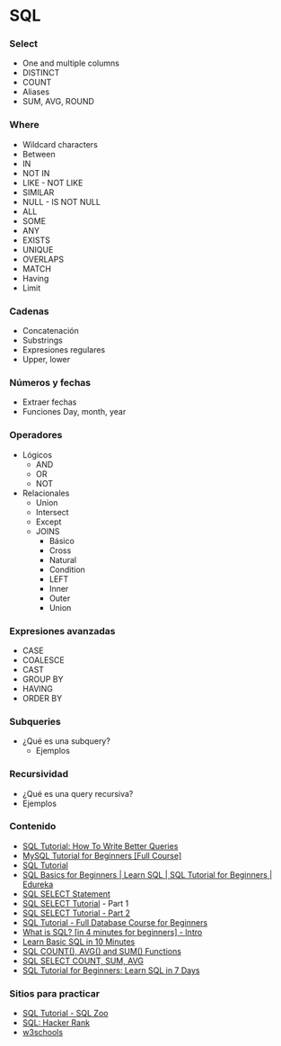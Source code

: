 # SQL

### Select

- One and multiple columns
- DISTINCT
- COUNT
- Aliases
- SUM, AVG, ROUND

### Where

- Wildcard characters
- Between
- IN
- NOT IN
- LIKE - NOT LIKE
- SIMILAR
- NULL - IS NOT NULL
- ALL
- SOME
- ANY
- EXISTS
- UNIQUE
- OVERLAPS
- MATCH
- Having
- Limit

### Cadenas

- Concatenación
- Substrings
- Expresiones regulares
- Upper, lower

### Números y fechas

- Extraer fechas
- Funciones Day, month, year

### Operadores

- Lógicos
    - AND
    - OR
    - NOT
- Relacionales
    - Union
    - Intersect
    - Except
    - JOINS
        - Básico
        - Cross
        - Natural
        - Condition
        - LEFT
        - Inner
        - Outer
        - Union

### Expresiones avanzadas

- CASE
- COALESCE
- CAST
- GROUP BY
- HAVING
- ORDER BY

### Subqueries

- ¿Qué es una subquery?
    - Ejemplos

### Recursividad

- ¿Qué es una query recursiva?
- Ejemplos

### Contenido

- [SQL Tutorial: How To Write Better Queries](https://towardsdatascience.com/sql-tutorial-how-to-write-better-queries-108ae91d5f4e)
- [MySQL Tutorial for Beginners [Full Course]](https://www.youtube.com/watch?v=7S_tz1z_5bA)
- [SQL Tutorial](https://www.dofactory.com/sql/tutorial)
- [SQL Basics for Beginners | Learn SQL | SQL Tutorial for Beginners | Edureka](https://www.youtube.com/watch?v=zbMHLJ0dY4w)
- [SQL SELECT Statement](https://www.w3schools.com/sql/sql_select.asp)
- [SQL SELECT Tutorial](https://www.youtube.com/watch?v=YufocuHbYZo) - Part 1
- [SQL SELECT Tutorial - Part 2](https://www.youtube.com/watch?v=PkJKzR_sClM)
- [SQL Tutorial - Full Database Course for Beginners](https://www.youtube.com/watch?v=HXV3zeQKqGY)
- [What is SQL? [in 4 minutes for beginners] - Intro](https://www.youtube.com/watch?v=27axs9dO7AE)
- [Learn Basic SQL in 10 Minutes](https://www.youtube.com/watch?v=bEtnYWuo2Bw)
- [SQL COUNT(), AVG() and SUM() Functions](https://www.w3schools.com/sql/sql_count_avg_sum.asp#:~:text=The%20SQL%20COUNT()%2C%20AVG,sum%20of%20a%20numeric%20column.)
- [SQL SELECT COUNT, SUM, AVG](https://www.dofactory.com/sql/select-count-sum-avg)
- [SQL Tutorial for Beginners: Learn SQL in 7 Days](https://www.guru99.com/sql.html)

### Sitios para practicar

- [SQL Tutorial - SQL Zoo](https://sqlzoo.net/)
- [SQL: Hacker Rank](https://www.hackerrank.com/domains/sql)
- [w3schools](https://www.w3schools.com/sql/trysql.asp?filename=trysql_op_in)